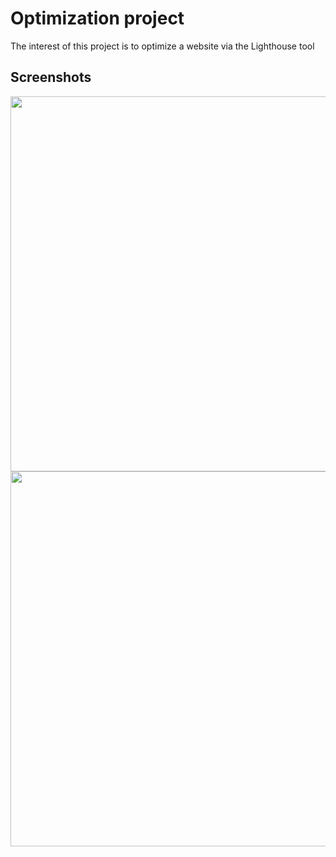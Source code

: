 # Optimization project

The interest of this project is to optimize a website via the Lighthouse tool

## Screenshots

<div align="center">
    <img src="https://github.com/julienlechat/reservia-hosting-search/blob/master/screenshots/index.png?raw=true" height="600px"</img>
    <img height="0" width="8px">
    <img src="https://github.com/julienlechat/reservia-hosting-search/blob/master/screenshots/mobile.png?raw=true" height="600px"</img>
</div><br />

